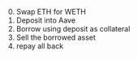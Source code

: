 0. Swap ETH for WETH
1. Deposit into Aave
2. Borrow using deposit as collateral
3. Sell the borrowed asset
4. repay all back